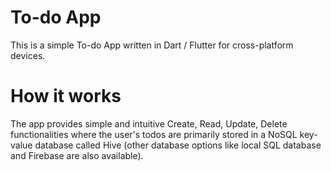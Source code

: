 # To-do App

This is a simple To-do App written in Dart / Flutter for cross-platform devices.

# How it works

The app provides simple and intuitive Create, Read, Update, Delete functionalities where the user's todos are primarily stored in a NoSQL key-value database called Hive (other database options like local SQL database and Firebase are also available).

